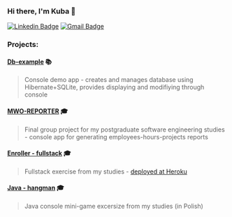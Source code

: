 ### Hi there, I'm Kuba 👋

[![Linkedin Badge](https://img.shields.io/badge/-LinkedIn-blue?style=flat-square&logo=Linkedin&logoColor=white&link=https://www.linkedin.com/in/jakubchochol/)](https://www.linkedin.com/in/jakubchochol/)
[![Gmail Badge](https://img.shields.io/badge/-Gmail-c14438?style=flat-square&logo=Gmail&logoColor=white&link=mailto:chocholjakub@gmail.com)](mailto:chocholjakub@gmail.com)

### Projects:
####  [Db-example](https://github.com/kubajabko/db-example) 📚
> Console demo app - creates and manages database using Hibernate+SQLite, provides displaying and modifiying through console

####  [MWO-REPORTER](https://github.com/kubajabko/mwo-report-system) 🎓
> Final group project for my postgraduate software engineering studies - console app for generating employees-hours-projects reports

####  [Enroller - fullstack](https://github.com/kubajabko/enroller-fullstack) 🎓
> Fullstack exercise from my studies - [deployed at Heroku](https://mwo-fullstack.herokuapp.com/)

####  [Java - hangman](https://github.com/kubajabko/java-hangman) 🎓
> Java console mini-game excersize from my studies (in Polish)

<!--
**kubajabko/kubajabko** is a ✨ _special_ ✨ repository because its `README.md` (this file) appears on your GitHub profile.

Here are some ideas to get you started:

- 🔭 I’m currently working on ...
- 🌱 I’m currently learning ...
- 👯 I’m looking to collaborate on ...
- 🤔 I’m looking for help with ...
- 💬 Ask me about ...
- 📫 How to reach me: ...
- 😄 Pronouns: ...
- ⚡ Fun fact: ...
-->
